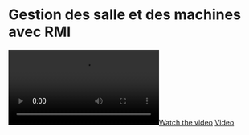 # Gestion des salle et des machines avec RMI
[![Watch the video](/videos/video.mkv)](./videos/video.mkv)
[Video](/videos/video.mkv)
